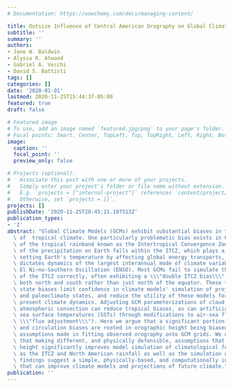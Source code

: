 ```yaml
---
# Documentation: https://wowchemy.com/docs/managing-content/

title: Outsize Influence of Central American Orography on Global Climate
subtitle: ''
summary: ''
authors:
- Jane W. Baldwin
- Alyssa R. Atwood
- Gabriel A. Vecchi
- David S. Battisti
tags: []
categories: []
date: '2020-01-01'
lastmod: 2020-11-25T15:44:37-05:00
featured: true
draft: false

# Featured image
# To use, add an image named `featured.jpg/png` to your page's folder.
# Focal points: Smart, Center, TopLeft, Top, TopRight, Left, Right, BottomLeft, Bottom, BottomRight.
image:
  caption: ''
  focal_point: ''
  preview_only: false

# Projects (optional).
#   Associate this post with one or more of your projects.
#   Simply enter your project's folder or file name without extension.
#   E.g. `projects = ["internal-project"]` references `content/project/deep-learning/index.md`.
#   Otherwise, set `projects = []`.
projects: []
publishDate: '2020-11-25T20:45:11.197513Z'
publication_types:
- '2'
abstract: "Global Climate Models (GCMs) exhibit substantial biases in their simulation\
  \ of  tropical climate. One particularly problematic bias exists in GCMs' simulation\
  \ of the tropical rainband known as the Intertropical Convergence Zone (ITCZ). Much\
  \ of the precipitation on Earth falls within the ITCZ, which plays a key role in\
  \ setting Earth's temperature by affecting global energy transports, and partially\
  \ dictates dynamics of the largest interannual mode of climate variability: the\
  \ El Ni~no-Southern Oscillation (ENSO). Most GCMs fail to simulate the mean state\
  \ of the ITCZ correctly, often exhibiting a \\\"double ITCZ bias\\\", with rainbands\
  \ both north and south rather than just north of the equator. These tropical mean\
  \ state biases limit confidence in climate models' simulation of projected future\
  \ and paleoclimate states, and reduce the utility of these models for understanding\
  \ present climate dynamics. Adjusting GCM parameterizations of cloud processes and\
  \ atmospheric convection can reduce tropical biases, as can artificially correcting\
  \ sea surface temperatures (SSTs) through modifications to air-sea fluxes (i.e.\
  \ \\\"flux adjustment\\\"). Here we argue that a significant portion of these rainfall\
  \ and circulation biases are rooted in orographic height being biased low due to\
  \ assumptions made in fitting observed orography onto GCM grids. We demonstrate\
  \ that making different, and physically defensible, assumptions that raise the orographic\
  \ height significantly improves model simulation of climatological features such\
  \ as the ITCZ and North American rainfall as well as the simulation of ENSO. These\
  \ findings suggest a simple, physically-based, and computationally inexpensive method\
  \ that can improve climate models and projections of future climate."
publication: ''
---
```

